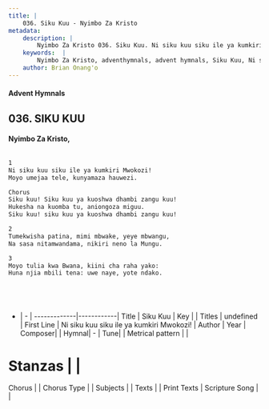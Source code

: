 ```yaml
---
title: |
    036. Siku Kuu - Nyimbo Za Kristo
metadata:
    description: |
        Nyimbo Za Kristo 036. Siku Kuu. Ni siku kuu siku ile ya kumkiri Mwokozi! Moyo umejaa tele, kunyamaza hauwezi.  Chorus Siku kuu! Siku kuu ya kuoshwa dhambi zangu kuu! Hukesha na kuomba tu, aniongoza miguu. Siku kuu! siku kuu ya kuoshwa dhambi zangu kuu!  
    keywords:  |
        Nyimbo Za Kristo, adventhymnals, advent hymnals, Siku Kuu, Ni siku kuu siku ile ya kumkiri Mwokozi!. 
    author: Brian Onang'o
---
```


#### Advent Hymnals
## 036. SIKU KUU
####  Nyimbo Za Kristo,

```txt

1
Ni siku kuu siku ile ya kumkiri Mwokozi!
Moyo umejaa tele, kunyamaza hauwezi.

Chorus
Siku kuu! Siku kuu ya kuoshwa dhambi zangu kuu!
Hukesha na kuomba tu, aniongoza miguu.
Siku kuu! siku kuu ya kuoshwa dhambi zangu kuu!

2
Tumekwisha patina, mimi mbwake, yeye mbwangu,
Na sasa nitamwandama, nikiri neno la Mungu.

3
Moyo tulia kwa Bwana, kiini cha raha yako:
Huna njia mbili tena: uwe naye, yote ndako.






```

- |   -  |
-------------|------------|
Title | Siku Kuu |
Key |  |
Titles | undefined |
First Line | Ni siku kuu siku ile ya kumkiri Mwokozi! |
Author | 
Year | 
Composer| |
Hymnal|  - |
Tune|  |
Metrical pattern | |
# Stanzas |  |
Chorus |  |
Chorus Type |  |
Subjects | |
Texts |  |
Print Texts | 
Scripture Song |  |
    
